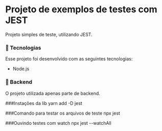 # Projeto de exemplos de testes com JEST

Projeto simples de teste, utilizando JEST.

### 🚀 Tecnologias
Esse projeto foi desenvolvido com as seguintes tecnologias:
 - Node.js

### 🚧 Backend
O projeto utilizada apenas parte de backend.



###Instações da lib 
yarn add -D jest

###Comando para testar os arquivos de teste
npx jest

###Ouvindo testes com watch
npx jest --watchAll
